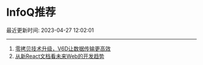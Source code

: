 # InfoQ推荐

最近更新时间: 2023-04-27 12:02:01

--- 
1. [零拷贝技术升级，V6D让数据传输更高效](https://www.infoq.cn/article/Qx4zJlivwd2B1XAzYxDr) 
2. [从新React文档看未来Web的开发趋势](https://www.infoq.cn/article/Tv3SyqoivXMWUoj8qSMT) 
